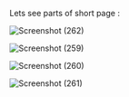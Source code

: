 Lets see parts of short page :

![Screenshot (262)](https://github.com/user-attachments/assets/e41490f6-d4fc-4c11-8fb1-3a671827dece)


![Screenshot (259)](https://github.com/user-attachments/assets/7639dea6-2845-4219-9c0a-ec807cc8474f)


![Screenshot (260)](https://github.com/user-attachments/assets/57200928-b8b0-4ab6-a888-bde464fa9109)


![Screenshot (261)](https://github.com/user-attachments/assets/9aff7114-e8b4-4035-b17d-9e1d41e23c92)
